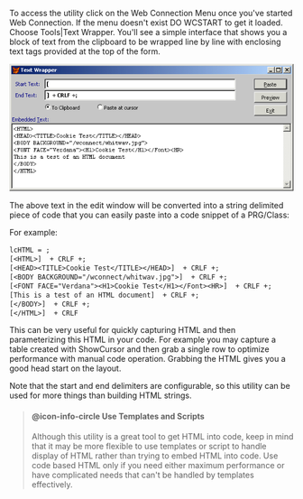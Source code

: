 To access the utility click on the Web Connection Menu once you've started Web Connection. If the menu doesn't exist DO WCSTART to get it loaded. Choose Tools|Text Wrapper. You'll see a simple interface that shows you a block of text from the clipboard to be wrapped line by line with enclosing text tags provided at the top of the form.

![](/images/misc/textwrapper.gif)

The above text in the edit window will be converted into a string delimited piece of code that you can easily paste into a code snippet of a PRG/Class:

For example:

```foxpro
lcHTML = ;
[<HTML>]  + CRLF +;
[<HEAD><TITLE>Cookie Test</TITLE></HEAD>]  + CRLF +;
[<BODY BACKGROUND="/wconnect/whitwav.jpg">]  + CRLF +;
[<FONT FACE="Verdana"><H1>Cookie Test</H1></Font><HR>]  + CRLF +;
[This is a test of an HTML document]  + CRLF +;
[</BODY>]  + CRLF +;
[</HTML>]  + CRLF 
```

This can be very useful for quickly capturing HTML and then parameterizing this HTML in your code. For example you may capture a table created with ShowCursor and then grab a single row to optimize performance with manual code operation. Grabbing the HTML gives you a good head start on the layout.

Note that the start and end delimiters are configurable, so this utility can be used for more things than building HTML strings.

> #### @icon-info-circle Use Templates and Scripts
> Although this utility is a great tool to get HTML into code, keep in mind that it may be more flexible to use templates or script to handle display of HTML rather than trying to embed HTML into code. Use code based HTML only if you need either maximum performance or have complicated needs that can't be handled by templates effectively.